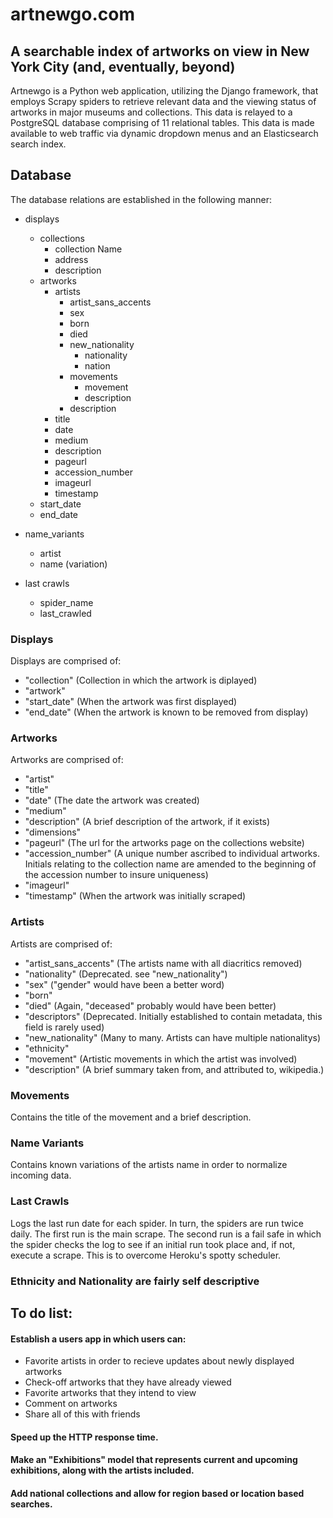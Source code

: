artnewgo.com
=
A searchable index of artworks on view in New York City (and, eventually, beyond)
-
Artnewgo is a Python web application, utilizing the Django framework, that employs Scrapy spiders to retrieve relevant data and the viewing status of artworks in major museums and collections. This data is relayed to a PostgreSQL database comprising of 11 relational tables. This data is made available to web traffic via dynamic dropdown menus and an Elasticsearch search index.

Database
-
The database relations are established in the following manner:

* displays
  * collections
    * collection Name
    * address
    * description
  * artworks
    * artists
      * artist_sans_accents
      * sex
      * born
      * died
      * new_nationality
        * nationality
        * nation
      * movements
        * movement
        * description
      * description
    * title
    * date
    * medium
    * description
    * pageurl
    * accession_number
    * imageurl
    * timestamp
  * start_date
  * end_date

* name_variants
  * artist
  * name (variation)
  
* last crawls
  * spider_name
  * last_crawled
      
  
 

### Displays
Displays are comprised of:
* "collection" (Collection in which the artwork is diplayed)
* "artwork"
* "start_date" (When the artwork was first displayed)
* "end_date" (When the artwork is known to be removed from display)

### Artworks
Artworks are comprised of:
* "artist"
* "title"
* "date" (The date the artwork was created)
* "medium"
* "description" (A brief description of the artwork, if it exists)
* "dimensions"
* "pageurl" (The url for the artworks page on the collections website)
* "accession_number" (A unique number ascribed to individual artworks. Initials relating to the collection name are amended to the beginning of the accession number to insure uniqueness)
* "imageurl"
* "timestamp" (When the artwork was initially scraped)

### Artists
Artists are comprised of:
* "artist_sans_accents" (The artists name with all diacritics removed)
* "nationality" (Deprecated. see "new_nationality")
* "sex" ("gender" would have been a better word)
* "born"
* "died" (Again, "deceased" probably would have been better)
* "descriptors" (Deprecated. Initially established to contain metadata, this field is rarely used)
* "new_nationality" (Many to many. Artists can have multiple nationalitys)
* "ethnicity"
* "movement" (Artistic movements in which the artist was involved)
* "description" (A brief summary taken from, and attributed to, wikipedia.)

### Movements
Contains the title of the movement and a brief description.

### Name Variants
Contains known variations of the artists name in order to normalize incoming data.

### Last Crawls
Logs the last run date for each spider. In turn, the spiders are run twice daily. The first run is the main scrape. The second run is a fail safe in which the spider checks the log to see if an initial run took place and, if not, execute a scrape. This is to overcome Heroku's spotty scheduler.

### Ethnicity and Nationality are fairly self descriptive

To do list:
-
#### Establish a users app in which users can:
* Favorite artists in order to recieve updates about newly displayed artworks
* Check-off artworks that they have already viewed
* Favorite artworks that they intend to view
* Comment on artworks
* Share all of this with friends

#### Speed up the HTTP response time.

#### Make an "Exhibitions" model that represents current and upcoming exhibitions, along with the artists included.

#### Add national collections and allow for region based or location based searches.
